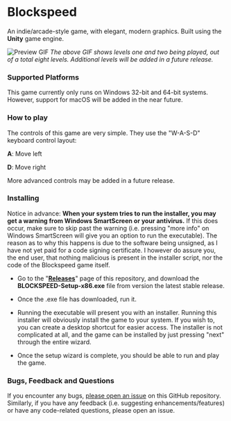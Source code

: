 # Blockspeed
An indie/arcade-style game, with elegant, modern graphics. Built using the **Unity** game engine.

![Preview GIF](https://vgy.me/wQ4GEI.gif "Preview GIF")
*The above GIF shows levels one and two being played, out of a total eight levels. Additional levels will be added in a future release.*

### Supported Platforms
This game currently only runs on Windows 32-bit and 64-bit systems. However, support for macOS will be added in the near future.

### How to play
The controls of this game are very simple. They use the "W-A-S-D" keyboard control layout:

**A**: Move left

**D**: Move right

More advanced controls may be added in a future release.

### Installing
Notice in advance: **When your system tries to run the installer, you may get a warning from Windows SmartScreen or your antivirus.** If this does occur, make sure to skip past the warning (i.e. pressing "more info" on Windows SmartScreen will give you an option to run the executable). The reason as to why this happens is due to the software being unsigned, as I have not yet paid for a code signing certificate. I however do assure you, the end user, that nothing malicious is present in the installer script, nor the code of the Blockspeed game itself.

- Go to the "[**Releases**](https://github.com/suvanl/Blockspeed/releases)" page of this repository, and download the **BLOCKSPEED-Setup-x86.exe** file from version the latest stable release.

 - Once the .exe file has downloaded, run it. 

- Running the executable will present you with an installer. Running this installer will obviously install the game to your system. If you wish to, you can create a desktop shortcut for easier access. The installer is not complicated at all, and the game can be installed by just pressing "next" through the entire wizard.

- Once the setup wizard is complete, you should be able to run and play the game.

### Bugs, Feedback and Questions
If you encounter any bugs, [please open an issue](https://github.com/suvanl/Blockspeed/issues) on this GitHub repository. Similarly, if you have any feedback (i.e. suggesting enhancements/features) or have any code-related questions, please open an issue.
